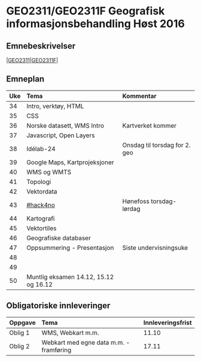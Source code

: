 # GEO2311/GEO2311F Geografisk informasjonsbehandling Høst 2016

## Emnebeskrivelser

|[GEO2311](http://www.ntnu.no/studier/emner/GEO2311/2016/1#tab=omEmnet)|[GEO2311F](http://www.ntnu.no/studier/emner/GEO2311F/2016/1#tab=omEmnet)|


## Emneplan

Uke |Tema |Kommentar
:---|:---|:---
34  | Intro, verktøy, HTML
35  | CSS
36  |Norske datasett, WMS Intro |Kartverket kommer |
37  |Javascript, Open Layers | |
38  |Idélab-24 |Onsdag til torsdag for 2. geo
39  |Google Maps, Kartprojeksjoner | |
40  |WMS og WMTS | |
41  |Topologi | |
42  |Vektordata | |
43  |[#hack4no](http://www.hack4.no/) |Hønefoss torsdag-lørdag
44  |Kartografi | |
45  |Vektortiles | |
46  |Geografiske databaser | |
47  |Oppsummering - Presentasjon |Siste undervisningsuke |
48  | | |
49  | | |
50  |Muntlig eksamen 14.12, 15.12 og 16.12 |


## Obligatoriske innleveringer


Oppgave |Tema |Innleveringsfrist
:---|:---|:---
Oblig 1 |WMS, Webkart m.m. |11.10
Oblig 2 |Webkart med egne data m.m. - framføring |17.11
